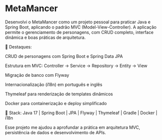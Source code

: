 # MetaMancer

Desenvolvi o MetaMancer como um projeto pessoal para praticar Java e Spring Boot, aplicando o padrão MVC (Model-View-Controller).
A aplicação permite o gerenciamento de personagens, com CRUD completo, interface dinâmica e boas práticas de arquitetura.

🔹 Destaques:

CRUD de personagens com Spring Boot e Spring Data JPA

Estrutura em MVC: Controller → Service → Repository → Entity → View

Migração de banco com Flyway

Internacionalização (i18n) em português e inglês

Thymeleaf para renderização de templates dinâmicos

Docker para containerização e deploy simplificado

📌 Stack: Java 17 | Spring Boot | JPA | Flyway | Thymeleaf | Gradle | Docker | i18n

Esse projeto me ajudou a aprofundar a prática em arquitetura MVC, persistência de dados e desenvolvimento de APIs.
